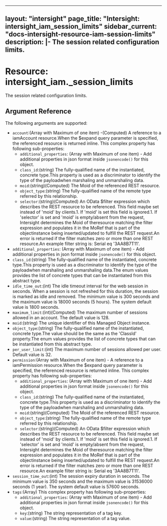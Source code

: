 
---
layout: "intersight"
page_title: "Intersight: intersight_iam_session_limits"
sidebar_current: "docs-intersight-resource-iam-session-limits"
description: |-
  The session related configuration limits.
---

# Resource: intersight_iam._session_limits
The session related configuration limits.
## Argument Reference
The following arguments are supported:
* `account`:(Array with Maximum of one item) -(Computed) A reference to a iamAccount resource.When the $expand query parameter is specified, the referenced resource is returned inline. 
This complex property has following sub-properties:
  + `additional_properties`:
(Array with Maximum of one item) - Add additional properties in json format inside `jsonencode()` for this object.
  + `class_id`:(string) The fully-qualified name of the instantiated, concrete type.This property is used as a discriminator to identify the type of the payloadwhen marshaling and unmarshaling data. 
  + `moid`:(string)(Computed) The Moid of the referenced REST resource. 
  + `object_type`:(string) The fully-qualified name of the remote type referred by this relationship. 
  + `selector`:(string)(Computed) An OData $filter expression which describes the REST resource to be referenced. This field maybe set instead of 'moid' by clients.1. If 'moid' is set this field is ignored.1. If 'selector' is set and 'moid' is empty/absent from the request, Intersight determines the Moid of theresource matching the filter expression and populates it in the MoRef that is part of the objectinstance being inserted/updated to fulfill the REST request.An error is returned if the filter matches zero or more than one REST resource.An example filter string is: Serial eq '3AA8B7T11'. 
* `additional_properties`:
(Array with Maximum of one item) - Add additional properties in json format inside `jsonencode()` for this object.
* `class_id`:(string) The fully-qualified name of the instantiated, concrete type.This property is used as a discriminator to identify the type of the payloadwhen marshaling and unmarshaling data.The enum values provides the list of concrete types that can be instantiated from this abstract type. 
* `idle_time_out`:(int) The idle timeout interval for the web session in seconds. When a session is not refreshed for this duration, the session is marked as idle and removed. The minimum value is 300 seconds and the maximum value is 18000 seconds (5 hours). The system default value is 1800 seconds. 
* `maximum_limit`:(int)(Computed) The maximum number of sessions allowed in an account. The default value is 128. 
* `moid`:(string) The unique identifier of this Managed Object instance. 
* `object_type`:(string) The fully-qualified name of the instantiated, concrete type.The value should be the same as the 'ClassId' property.The enum values provides the list of concrete types that can be instantiated from this abstract type. 
* `per_user_limit`:(int) The maximum number of sessions allowed per user. Default value is 32. 
* `permission`:(Array with Maximum of one item) - A reference to a iamPermission resource.When the $expand query parameter is specified, the referenced resource is returned inline. 
This complex property has following sub-properties:
  + `additional_properties`:
(Array with Maximum of one item) - Add additional properties in json format inside `jsonencode()` for this object.
  + `class_id`:(string) The fully-qualified name of the instantiated, concrete type.This property is used as a discriminator to identify the type of the payloadwhen marshaling and unmarshaling data. 
  + `moid`:(string)(Computed) The Moid of the referenced REST resource. 
  + `object_type`:(string) The fully-qualified name of the remote type referred by this relationship. 
  + `selector`:(string)(Computed) An OData $filter expression which describes the REST resource to be referenced. This field maybe set instead of 'moid' by clients.1. If 'moid' is set this field is ignored.1. If 'selector' is set and 'moid' is empty/absent from the request, Intersight determines the Moid of theresource matching the filter expression and populates it in the MoRef that is part of the objectinstance being inserted/updated to fulfill the REST request.An error is returned if the filter matches zero or more than one REST resource.An example filter string is: Serial eq '3AA8B7T11'. 
* `session_time_out`:(int) The session expiry duration in seconds. The minimum value is 350 seconds and the maximum value is 31536000 seconds (1 year). The system default value is 57600 seconds. 
* `tags`:(Array)
This complex property has following sub-properties:
  + `additional_properties`:
(Array with Maximum of one item) - Add additional properties in json format inside `jsonencode()` for this object.
  + `key`:(string) The string representation of a tag key. 
  + `value`:(string) The string representation of a tag value. 
